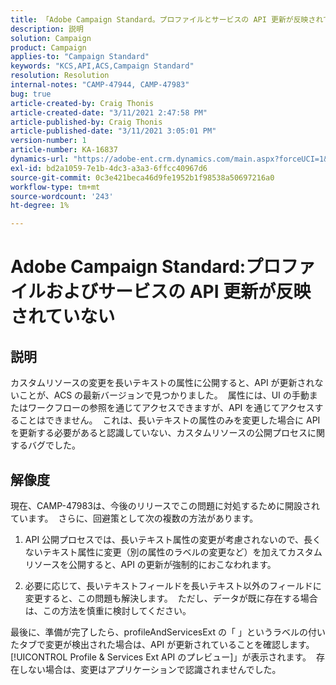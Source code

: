 ```yaml
---
title: 「Adobe Campaign Standard。プロファイルとサービスの API 更新が反映されていない»
description: 説明
solution: Campaign
product: Campaign
applies-to: "Campaign Standard"
keywords: "KCS,API,ACS,Campaign Standard"
resolution: Resolution
internal-notes: "CAMP-47944, CAMP-47983"
bug: true
article-created-by: Craig Thonis
article-created-date: "3/11/2021 2:47:58 PM"
article-published-by: Craig Thonis
article-published-date: "3/11/2021 3:05:01 PM"
version-number: 1
article-number: KA-16837
dynamics-url: "https://adobe-ent.crm.dynamics.com/main.aspx?forceUCI=1&pagetype=entityrecord&etn=knowledgearticle&id=9e584fc3-7882-eb11-a812-000d3a3b2c6b"
exl-id: bd2a1059-7e1b-4dc3-a3a3-6ffcc40967d6
source-git-commit: 0c3e421beca46d9fe1952b1f98538a50697216a0
workflow-type: tm+mt
source-wordcount: '243'
ht-degree: 1%

---
```


# Adobe Campaign Standard:プロファイルおよびサービスの API 更新が反映されていない

## 説明


カスタムリソースの変更を長いテキストの属性に公開すると、API が更新されないことが、ACS の最新バージョンで見つかりました。  属性には、UI の手動またはワークフローの参照を通じてアクセスできますが、API を通じてアクセスすることはできません。  これは、長いテキストの属性のみを変更した場合に API を更新する必要があると認識していない、カスタムリソースの公開プロセスに関するバグでした。


## 解像度


現在、CAMP-47983は、今後のリリースでこの問題に対処するために開設されています。  さらに、回避策として次の複数の方法があります。

1) API 公開プロセスでは、長いテキスト属性の変更が考慮されないので、長くないテキスト属性に変更（別の属性のラベルの変更など）を加えてカスタムリソースを公開すると、API の更新が強制的におこなわれます。

2) 必要に応じて、長いテキストフィールドを長いテキスト以外のフィールドに変更すると、この問題も解決します。  ただし、データが既に存在する場合は、この方法を慎重に検討してください。



最後に、準備が完了したら、profileAndServicesExt の「 」というラベルの付いたタブで変更が検出された場合は、API が更新されていることを確認します。[!UICONTROL Profile &amp; Services Ext API のプレビュー]」が表示されます。  存在しない場合は、変更はアプリケーションで認識されませんでした。
